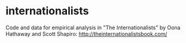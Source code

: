 # internationalists
Code and data for empirical analysis in "The Internationalists" by Oona Hathaway and Scott Shapiro: http://theinternationalistsbook.com/
